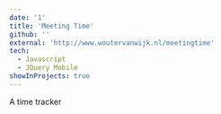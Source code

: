```yaml
---
date: '1'
title: 'Meeting Time'
github: ''
external: 'http://www.woutervanwijk.nl/meetingtime'
tech:
  - Javascript
  - JQuery Mobile
showInProjects: true
---
```


A time tracker
